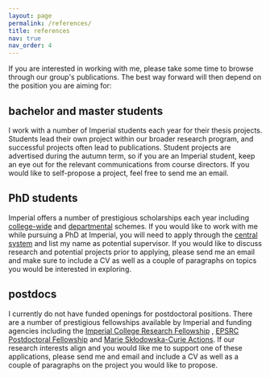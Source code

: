 ```yaml
---
layout: page
permalink: /references/
title: references
nav: true
nav_order: 4
---
```


If you are interested in working with me, please take some time to browse through our group's publications. The best way forward will then depend on the position you are aiming for:


bachelor and master students
-----
I work with a number of Imperial students each year for their thesis projects. Students lead their own project within our broader research program, and successful projects often lead to publications. Student projects are advertised during the autumn term, so if you are an Imperial student, keep an eye out for the relevant communications from course directors. If you would like to self-propose a project, feel free to send me an email.



PhD students
-----
Imperial offers a number of prestigious scholarships each year including [college-wide](https://www.imperial.ac.uk/study/fees-and-funding/postgraduate-doctoral/) and [departmental](https://www.imperial.ac.uk/electrical-engineering/study/phd/funding-and-scholarships/) schemes. If you would like to work with me while pursuing a PhD at Imperial, you will need to apply through the [central system](https://www.imperial.ac.uk/electrical-engineering/study/phd/) and list my name as potential supervisor. If you would like to discuss research and potential projects prior to applying, please send me an email and make sure to include a CV as well as a couple of paragraphs on topics you would be interested in exploring.



postdocs
-----
I currently do not have funded openings for postdoctoral positions. There are a number of prestigious fellowships available by Imperial and funding agencies including the [Imperial College Research Fellowship](https://www.imperial.ac.uk/research-and-innovation/research-office/funder-information/research-fellowships/icrf/) , [EPSRC Postdoctoral Fellowship](https://www.ukri.org/opportunity/epsrc-postdoctoral-fellowship/) and [Marie Skłodowska-Curie Actions](https://marie-sklodowska-curie-actions.ec.europa.eu/actions/postdoctoral-fellowships/). If our research interests align and you would like me to support one of these applications, please send me and email and include a CV as well as a couple of paragraphs on the project you would like to propose.
